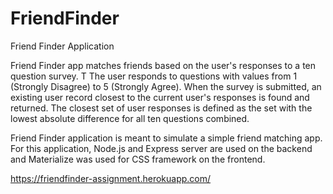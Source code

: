 # FriendFinder

Friend Finder Application

Friend Finder app matches friends based on the user's responses to a ten question survey. T
The user responds to questions with values from 1 (Strongly Disagree) to 5 (Strongly Agree). When the survey is submitted, an existing user record closest to the current user's responses is found and returned. The closest set of user responses is defined as the set with the lowest absolute difference for all ten questions combined.

Friend Finder application is meant to simulate a simple friend matching app. For this application, Node.js and Express server are used on the backend and Materialize was used for CSS framework on the frontend.

https://friendfinder-assignment.herokuapp.com/
